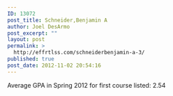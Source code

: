 ```yaml
---
ID: 13072
post_title: Schneider,Benjamin A
author: Joel DesArmo
post_excerpt: ""
layout: post
permalink: >
  http://effrtlss.com/schneiderbenjamin-a-3/
published: true
post_date: 2012-11-02 20:54:16
---
```

<p>Average GPA in Spring 2012 for first course listed: 2.54</p>